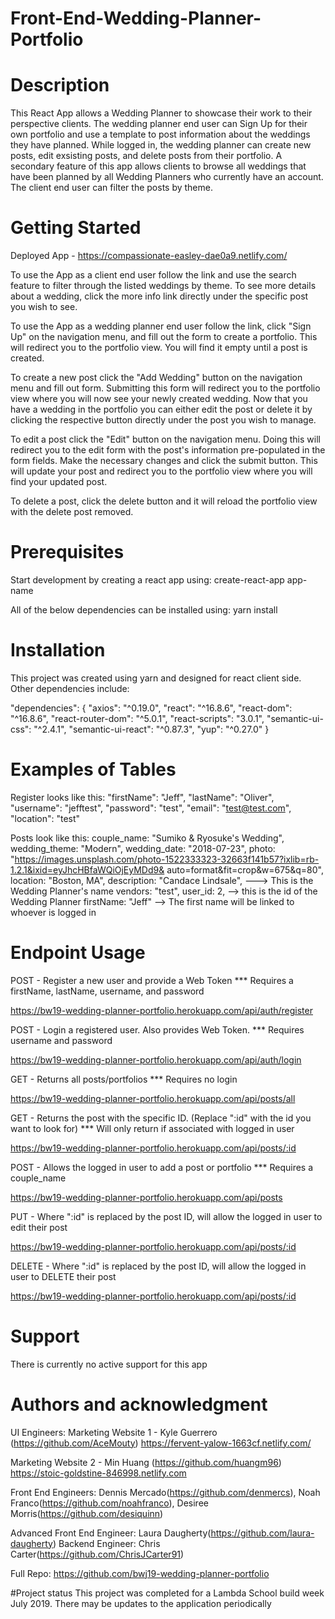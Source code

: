 # Front-End-Wedding-Planner-Portfolio

# Description

This React App allows a Wedding Planner to showcase their work to their perspective clients. The wedding planner end user can Sign Up for their own portfolio and use a template to post information about the weddings they have planned.  While logged in, the wedding planner can create new posts, edit exsisting posts, and delete posts from their portfolio. A secondary feature of this app allows clients to browse all weddings that have been planned by all Wedding Planners who currently have an account.  The client end user can filter the posts by theme.

# Getting Started

Deployed App - https://compassionate-easley-dae0a9.netlify.com/ 

To use the App as a client end user follow the link and use the search feature to filter through the listed weddings by theme. To see more details about a wedding, click the more info link directly under the specific post you wish to see.

To use the App as a wedding planner end user follow the link, click "Sign Up" on the navigation menu, and fill out the form to create a portfolio. This will redirect you to the portfolio view. You will find it empty until a post is created.  

To create a new post click the "Add Wedding" button on the navigation menu and fill out form.  Submitting this form will redirect you to the portfolio view where you will now see your newly created wedding. Now that you have a wedding in the portfolio you can either edit the post or delete it by clicking the respective button directly under the post you wish to manage. 

To edit a post click the "Edit" button on the navigation menu. Doing this will redirect you to the edit form with the post's information pre-populated in the form fields.  Make the necessary changes and click the submit button.  This will update your post and redirect you to the portfolio view where you will find your updated post.  

To delete a post, click the delete button and it will reload the portfolio view with the delete post removed.

# Prerequisites

Start development by creating a react app using:
create-react-app app-name

All of the below dependencies can be installed using:
yarn install

# Installation
This project was created using yarn and designed for react client side. Other dependencies include:

"dependencies": {
    "axios": "^0.19.0",
    "react": "^16.8.6",
    "react-dom": "^16.8.6",
    "react-router-dom": "^5.0.1",
    "react-scripts": "3.0.1",
    "semantic-ui-css": "^2.4.1",
    "semantic-ui-react": "^0.87.3",
    "yup": "^0.27.0"
  }


# Examples of Tables

Register looks like this:
    "firstName": "Jeff",
    "lastName": "Oliver",
    "username": "jefftest",
    "password": "test",
    "email": "test@test.com",
    "location": "test"

Posts look like this:
     couple_name: "Sumiko & Ryosuke's Wedding",
     wedding_theme: "Modern",
     wedding_date: "2018-07-23",
     photo: "https://images.unsplash.com/photo-1522333323-32663f141b57?ixlib=rb-1.2.1&ixid=eyJhcHBfaWQiOjEyMDd9&           auto=format&fit=crop&w=675&q=80",
     location: "Boston, MA",
     description: "Candace Lindsale", ---> This is the Wedding Planner's name
     vendors: "test",
     user_id: 2, --> this is the id of the Wedding Planner
     firstName: "Jeff" --> The first name will be linked to whoever is logged in

# Endpoint Usage

POST - Register a new user and provide a Web Token
*** Requires a firstName, lastName, username, and password

https://bw19-wedding-planner-portfolio.herokuapp.com/api/auth/register

POST - Login a registered user. Also provides Web Token. 
*** Requires username and password

https://bw19-wedding-planner-portfolio.herokuapp.com/api/auth/login

GET - Returns all posts/portfolios 
*** Requires no login

https://bw19-wedding-planner-portfolio.herokuapp.com/api/posts/all

GET - Returns the post with the specific ID. (Replace ":id" with the id you want to look for) 
*** Will only return if associated with logged in user

https://bw19-wedding-planner-portfolio.herokuapp.com/api/posts/:id

POST - Allows the logged in user to add a post or portfolio 
*** Requires a couple_name

https://bw19-wedding-planner-portfolio.herokuapp.com/api/posts

PUT - Where ":id" is replaced by the post ID, will allow the logged in user to edit their post

https://bw19-wedding-planner-portfolio.herokuapp.com/api/posts/:id

DELETE - Where ":id" is replaced by the post ID, will allow the logged in user to DELETE their post

https://bw19-wedding-planner-portfolio.herokuapp.com/api/posts/:id


# Support
There is currently no active support for this app

# Authors and acknowledgment

UI Engineers: 
Marketing Website 1 - Kyle Guerrero (https://github.com/AceMouty)
https://fervent-yalow-1663cf.netlify.com/

Marketing Website 2 - Min Huang (https://github.com/huangm96)
https://stoic-goldstine-846998.netlify.com

Front End Engineers: 
Dennis Mercado(https://github.com/denmercs), 
Noah Franco(https://github.com/noahfranco), 
Desiree Morris(https://github.com/desiquinn)

Advanced Front End Engineer: Laura Daugherty(https://github.com/laura-daugherty)
Backend Engineer: Chris Carter(https://github.com/ChrisJCarter91)

Full Repo:
https://github.com/bwj19-wedding-planner-portfolio


#Project status
This project was completed for a Lambda School build week July 2019. There may be updates to the application periodically


